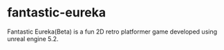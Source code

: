 # fantastic-eureka
Fantastic Eureka(Beta) is a fun 2D retro platformer game developed using unreal engine 5.2. 
